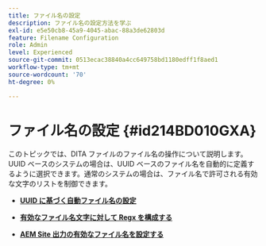 ```yaml
---
title: ファイル名の設定
description: ファイル名の設定方法を学ぶ
exl-id: e5e50cb8-45a9-4045-abac-88a3de62803d
feature: Filename Configuration
role: Admin
level: Experienced
source-git-commit: 0513ecac38840a4cc649758bd1180edff1f8aed1
workflow-type: tm+mt
source-wordcount: '70'
ht-degree: 0%

---
```


# ファイル名の設定 {#id214BD010GXA}

このトピックでは、DITA ファイルのファイル名の操作について説明します。 UUID ベースのシステムの場合は、UUID ベースのファイル名を自動的に定義するように選択できます。通常のシステムの場合は、ファイル名で許可される有効な文字のリストを制御できます。

- **[UUID に基づく自動ファイル名の設定](conf-auto-uuid-filenames.md)**

- **[有効なファイル名文字に対して Regx を構成する](conf-file-names-valid-regx.md)**

- **[AEM Site 出力の有効なファイル名を設定する](conf-file-names-valid-regx-aem-site-output.md)**
